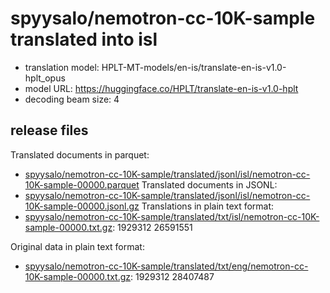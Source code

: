 # spyysalo/nemotron-cc-10K-sample translated into isl

* translation model: HPLT-MT-models/en-is/translate-en-is-v1.0-hplt_opus
* model URL: https://huggingface.co/HPLT/translate-en-is-v1.0-hplt
* decoding beam size: 4

## release files

Translated documents in parquet:
* [spyysalo/nemotron-cc-10K-sample/translated/jsonl/isl/nemotron-cc-10K-sample-00000.parquet](https://object.pouta.csc.fi/OELLM-synthetic/spyysalo/nemotron-cc-10K-sample/translated/jsonl/isl/nemotron-cc-10K-sample-00000.parquet)
Translated documents in JSONL:
* [spyysalo/nemotron-cc-10K-sample/translated/jsonl/isl/nemotron-cc-10K-sample-00000.jsonl.gz](https://object.pouta.csc.fi/OELLM-synthetic/spyysalo/nemotron-cc-10K-sample/translated/jsonl/isl/nemotron-cc-10K-sample-00000.jsonl.gz)
Translations in plain text format:
* [spyysalo/nemotron-cc-10K-sample/translated/txt/isl/nemotron-cc-10K-sample-00000.txt.gz](https://object.pouta.csc.fi/OELLM-synthetic/spyysalo/nemotron-cc-10K-sample/translated/txt/isl/nemotron-cc-10K-sample-00000.txt.gz): 1929312 26591551

Original data in plain text format:
* [spyysalo/nemotron-cc-10K-sample/translated/txt/eng/nemotron-cc-10K-sample-00000.txt.gz](https://object.pouta.csc.fi/OELLM-synthetic/spyysalo/nemotron-cc-10K-sample/translated/txt/eng/nemotron-cc-10K-sample-00000.txt.gz): 1929312 28407487
